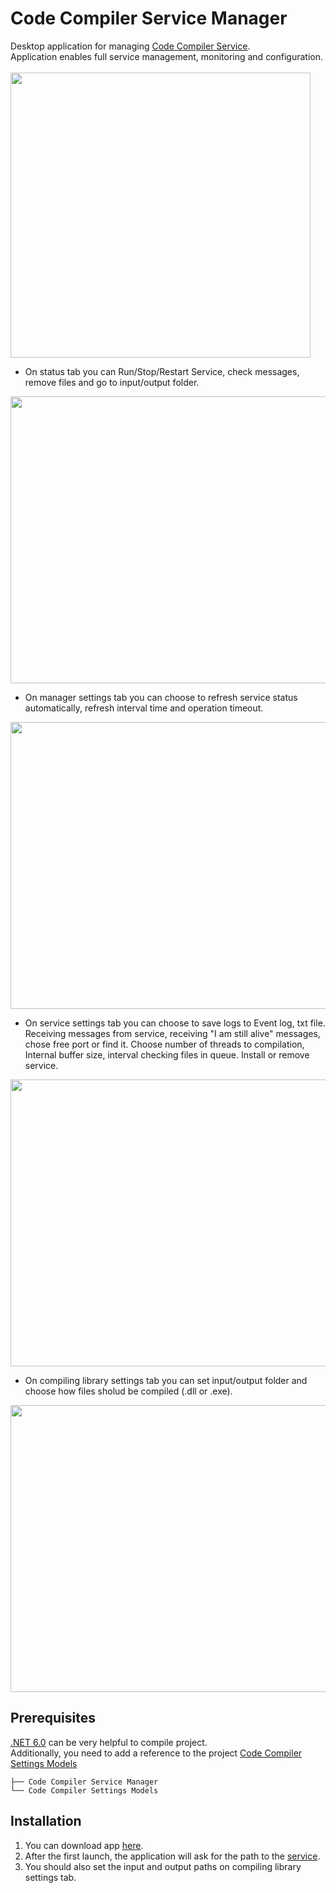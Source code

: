 # Code Compiler Service Manager
Desktop application for managing [Code Compiler Service](https://github.com/owik100/CoderCompilerWorkerService).
<br/>
Application enables full service management, monitoring and configuration.
<br/>
<br/>
<img src="https://owik100.github.io/Portfolio/images/Projects/Code%20Compiler%20Service%20Manager/Code%20Compiler%20Service%20Manager.gif" width="480" height="456">
- On status tab you can Run/Stop/Restart Service, check messages, remove files and go to input/output folder.
<img src="https://owik100.github.io/Portfolio/images/Projects/Code%20Compiler%20Service%20Manager/HomeControl.png" width="622" height="459">

- On manager settings tab you can choose to refresh service status automatically, refresh interval time and operation timeout.
<img src="https://owik100.github.io/Portfolio/images/Projects/Code%20Compiler%20Service%20Manager/ManagerSettings.png" width="622" height="459">

 - On service settings tab you can choose to save logs to Event log, txt file. Receiving messages from service, receiving "I am still alive" messages, chose free port or find it.
Choose number of threads to compilation, Internal buffer size, interval checking files in queue. Install or remove service.
<img src="https://owik100.github.io/Portfolio/images/Projects/Code%20Compiler%20Service%20Manager/ServiceSettings.png" width="622" height="459">

 - On compiling library settings tab you can set input/output folder and choose how files sholud be compiled (.dll or .exe).
<img src="https://owik100.github.io/Portfolio/images/Projects/Code%20Compiler%20Service%20Manager/LibrarySettings.png" width="622" height="459">

 ## Prerequisites
[.NET 6.0](https://dotnet.microsoft.com/en-us/download/dotnet/6.0) can be very helpful to compile project.
<br/>
Additionally, you need to add a reference to the project [Code Compiler Settings Models](https://github.com/owik100/CodeCompilerSettingsModels)
```
├── Code Compiler Service Manager   
└── Code Compiler Settings Models
```

 ## Installation
1. You can download app [here](https://github.com/owik100/CodeCompilerServiceManager/releases).
2. After the first launch, the application will ask for the path to the [service](https://github.com/owik100/CoderCompilerWorkerService).
3. You should also set the input and output paths on compiling library settings tab.
